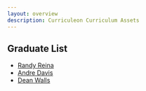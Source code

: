 ```yaml
---
layout: overview
description: Curriculeon Curriculum Assets
---
```


## Graduate List
* [Randy Reina](./randy-reina/)
* [Andre Davis](./andre-davis/)
* [Dean Walls](./dean-walls/)